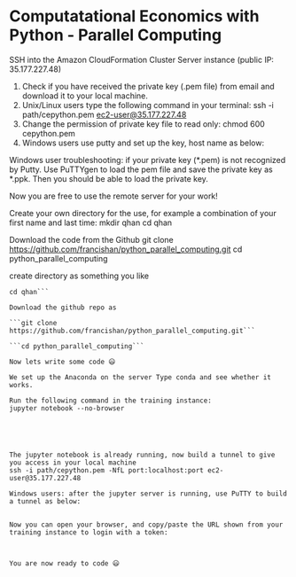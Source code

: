 # Computatational Economics with Python - Parallel Computing

SSH into the Amazon CloudFormation Cluster Server instance (public IP: 35.177.227.48) 

1. Check if you have received the private key (.pem file) from email and download it to your local machine.
2. Unix/Linux users type the following command in your terminal: ssh -i path/cepython.pem ec2-user@35.177.227.48
3. Change the permission of private key file to read only: chmod 600 cepython.pem
4. Windows users use putty and set up the key, host name as below:





Windows user troubleshooting: if your private key (*.pem) is not recognized by Putty. Use PuTTYgen to load the pem file and save the private key as *.ppk. Then you should be able to load the private key. 

Now you are free to use the remote server for your work! 

Create your own directory for the use, for example a combination of your first name and last time:
mkdir qhan
cd qhan

Download the code from the Github
git clone https://github.com/francishan/python_parallel_computing.git
cd python_parallel_computing

create directory as something you like

```mkdir qhan
cd qhan```

Download the github repo as

```git clone https://github.com/francishan/python_parallel_computing.git```

```cd python_parallel_computing```

Now lets write some code 😃

We set up the Anaconda on the server Type conda and see whether it works.

Run the following command in the training instance:
jupyter notebook --no-browser 





The jupyter notebook is already running, now build a tunnel to give you access in your local machine
ssh -i path/cepython.pem -NfL port:localhost:port ec2-user@35.177.227.48

Windows users: after the jupyter server is running, use PuTTY to build a tunnel as below:


Now you can open your browser, and copy/paste the URL shown from your training instance to login with a token: 



You are now ready to code 😃
